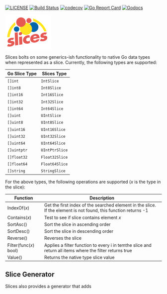 [![LICENSE](https://img.shields.io/badge/license-MIT-orange.svg)](LICENSE)
[![Build Status](https://travis-ci.org/schigh/slices.svg?branch=master)](https://travis-ci.org/schigh/slices)
[![codecov](https://codecov.io/gh/schigh/slices/branch/master/graph/badge.svg?token=hhqA1l88kx)](https://codecov.io/gh/schigh/slices)
[![Go Report Card](https://goreportcard.com/badge/github.com/schigh/slices)](https://goreportcard.com/report/github.com/schigh/slices)
[![Godocs](https://img.shields.io/badge/golang-documentation-blue.svg)](https://godoc.org/github.com/schigh/slices)

![slices](slices_small.png)

Slices bolts on some generics-ish functionality to native Go data types when represented as a slice.  Currently, the following types are supported:

| Go Slice Type | Slices Type    |
| ------------- | -------------- |
| `[]int`       | `IntSlice`     |
| `[]int8`      | `Int8Slice`    |
| `[]int16`     | `Int16Slice`   |
| `[]int32`     | `Int32Slice`   |
| `[]int64`     | `Int64Slice`   |
| `[]uint`      | `UIntSlice`    |
| `[]uint8`     | `UInt8Slice`   |
| `[]uint16`    | `UInt16Slice`  |
| `[]uint32`    | `UInt32Slice`  |
| `[]uint64`    | `UInt64Slice`  |
| `[]uintptr`   | `UIntPtrSlice` |
| `[]float32`   | `Float32Slice` |
| `[]float64`   | `Float64Slice` |
| `[]string`    | `StringSlice`  |

For the above types, the following operations are supported (_x_ is the type in the slice):

| Function               | Description                                                  |
| ---------------------- | ------------------------------------------------------------ |
| IndexOf(_x_)           | Get the first index of the searched element in the slice.  If the element is not found, this function returns -1 |
| Contains(_x_)          | Test to see if slice contains element _x_                    |
| SortAsc()              | Sort the slice in ascending order                            |
| SortDesc()             | Sort the slice in descending order                           |
| Reverse()              | Reverses the slice                                           |
| Filter(func(_x_) bool) | Applies a filter function to every i in temthe slice and return all items where the filter returns true |
| Value()                | Returns the native type slice value                          |

## Slice Generator

Slices also provides a generator that adds 
